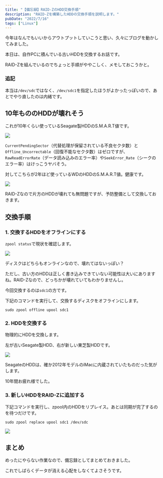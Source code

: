 ```yaml
---
title: "【備忘録】RAID-ZのHDD交換手順"
description: "RAID-Zを構築したHDDの交換手順を説明します。"
pubDate: "2022/7/16"
tags: ["Linux"]
---
```


今年はなんでもいいからアウトプットしていこうと思い、久々にブログを動かしてみました。

本日は、自作PCに積んでいる古いHDDを交換するお話です。

RAID-Zを組んでいるのでちょっと手順がややこしく、メモしておこうかと。

### 追記

本当は`/dev/sdc`ではなく、`/dev/sdc1`を指定したほうがよかったっぽいので、あとでやり直したのは内緒です。

## 10年もののHDDが壊れそう

これが10年くらい使っているSeagate製HDDのS.M.A.R.T値です。

![](/20220716-raid-z-hdd-replace/image01.png)

`CurrentPendingSector`（代替処理が保留されている不良セクタ数）と`Offline_Uncorrectable`（回復不能なセクタ数）はゼロですが、`RawReadErrorRate`（データ読み込みのエラー率）や`SeekError_Rate`（シークのエラー率）はけっこうヤバそう。

対してこちらが2年ほど使っているWDのHDDのS.M.A.R.T値。健康です。

![](/20220716-raid-z-hdd-replace/image02.png)

RAID-Zなので片方のHDDが壊れても無問題ですが、予防整備として交換しておきます。

## 交換手順


### 1. 交換するHDDをオフラインにする

`zpool status`で現状を確認します。

![](/20220716-raid-z-hdd-replace/image03.png)
 
ディスクはどちらもオンラインなので、壊れてはないっぽい？

ただし、古い方のHDDは正しく書き込みできていない可能性は大いにありますね。RAID-Zなので、どっちかが壊れていてもわかりませんし。

今回交換するのは`sdc1`の方です。

下記のコマンドを実行して、交換するディスクをオフラインにします。

```shell
sudo zpool offline upool sdc1
```

### 2. HDDを交換する

物理的にHDDを交換します。

左が古いSeagate製HDD、右が新しい東芝製HDDです。

![](/20220716-raid-z-hdd-replace/image04.jpg)

SeagateのHDDは、確か2012年モデルのiMacに内蔵されていたものだった気がします。

10年間お疲れ様でした。

### 3. 新しいHDDをRAID-Zに追加する

下記コマンドを実行し、zpool内のHDDをリプレイス。あとは同期が完了するのを待つだけです。

```shell
sudo zpool replace upool sdc1 /dev/sdc
```

![](/20220716-raid-z-hdd-replace/image05.png)

## まとめ 

めったにやらない作業なので、備忘録としてまとめておきました。

これでしばらくデータが消える心配をしなくてよさそうです。